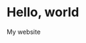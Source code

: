 # Hello, world
My website


<marquee> <div align="center"><img src="IMG_20211003_191722_665(3) (5).jpg" width="300" height="300" alt="description-of-image" /></div> </marquee>
